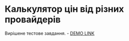 # Калькулятор цін від різних провайдерів
Вирішене тестове завдання.
    - [DEMO LINK](https://PaulVoron.github.io/calc-providers/)
